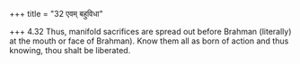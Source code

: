 +++
title = "32 एवम् बहुविधा"

+++
4.32 Thus, manifold sacrifices are spread out before Brahman (literally)
at the mouth or face of Brahman). Know them all as born of action and
thus knowing, thou shalt be liberated.
